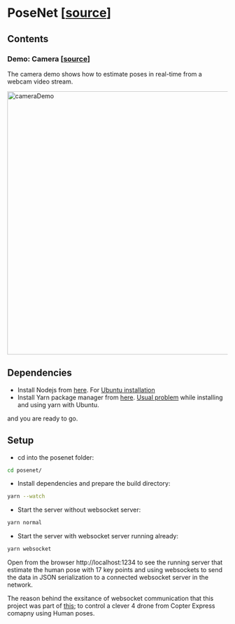 # PoseNet [[source](https://github.com/tensorflow/tfjs-models/tree/master/posenet)]

## Contents

### Demo: Camera [[source](https://github.com/tensorflow/tfjs-models/tree/master/posenet)]

The camera demo shows how to estimate poses in real-time from a webcam video stream.

<img src="https://github.com/hany606/tfjs-posenet/blob/master/posenet/camera.gif" alt="cameraDemo" style="width: 600px;"/>

## Dependencies
- Install Nodejs from [here](https://nodejs.org/en/download/). For [Ubuntu installation](https://tecadmin.net/install-latest-nodejs-npm-on-ubuntu/)
- Install Yarn package manager from [here](https://yarnpkg.com/lang/en/docs/install/). [Usual problem](https://github.com/yarnpkg/yarn/issues/3189) while installing and using yarn with Ubuntu.

and you are ready to go.


## Setup

- cd into the posenet folder:

```sh
cd posenet/
```

- Install dependencies and prepare the build directory:

```sh
yarn --watch
```

- Start the server without websocket server:
```sh
yarn normal
```
- Start the server with websocket server running already:
```sh
yarn websocket
```
Open from the browser http://localhost:1234 to see the running server that estimate the human pose with 17 key points and using websockets to send the data in JSON serialization to a connected websocket server in the network.

The reason behind the exsitance of websocket communication that this project was part of [this](https://github.com/hany606/COEX-Internship19/tree/master/projects/Human_pose_estimation_drone_control); to control a clever 4 drone from Copter Express comapny using Human poses.
